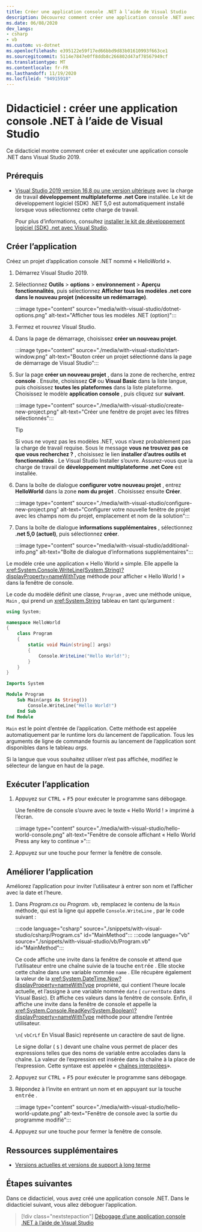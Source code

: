 ```yaml
---
title: Créer une application console .NET à l’aide de Visual Studio
description: Découvrez comment créer une application console .NET avec C# ou Visual Basic à l’aide de Visual Studio.
ms.date: 06/08/2020
dev_langs:
- csharp
- vb
ms.custom: vs-dotnet
ms.openlocfilehash: e395122e59f17ed66bbd9d83b01610993f663ce1
ms.sourcegitcommit: 5114e7847e0ff8ddb8c266802d47af78567949cf
ms.translationtype: MT
ms.contentlocale: fr-FR
ms.lasthandoff: 11/19/2020
ms.locfileid: "94915918"
---
```

# <a name="tutorial-create-a-net-console-application-using-visual-studio"></a>Didacticiel : créer une application console .NET à l’aide de Visual Studio

Ce didacticiel montre comment créer et exécuter une application console .NET dans Visual Studio 2019.

## <a name="prerequisites"></a>Prérequis

- [Visual Studio 2019 version 16,8 ou une version ultérieure](https://visualstudio.microsoft.com/downloads/?utm_medium=microsoft&utm_source=docs.microsoft.com&utm_campaign=inline+link&utm_content=download+vs2019) avec la charge de travail **développement multiplateforme .net Core** installée. Le kit de développement logiciel (SDK) .NET 5,0 est automatiquement installé lorsque vous sélectionnez cette charge de travail.

  Pour plus d’informations, consultez [installer le kit de développement logiciel (SDK) .net avec Visual Studio](../install/windows.md#install-with-visual-studio).

## <a name="create-the-app"></a>Créer l’application

Créez un projet d’application console .NET nommé « HelloWorld ».

1. Démarrez Visual Studio 2019.

1. Sélectionnez **Outils**  >  **options**  >  **environnement**  >  **Aperçu fonctionnalités**, puis sélectionnez **Afficher tous les modèles .net core dans le nouveau projet (nécessite un redémarrage)**.

   :::image type="content" source="media/with-visual-studio/dotnet-options.png" alt-text="Afficher tous les modèles .NET (option)":::

1. Fermez et rouvrez Visual Studio.

1. Dans la page de démarrage, choisissez **créer un nouveau projet**.

   :::image type="content" source="./media/with-visual-studio/start-window.png" alt-text="Bouton créer un projet sélectionné dans la page de démarrage de Visual Studio":::

1. Sur la page **créer un nouveau projet** , dans la zone de recherche, entrez **console** . Ensuite, choisissez **C#** ou **Visual Basic** dans la liste langue, puis choisissez **toutes les plateformes** dans la liste plateforme. Choisissez le modèle **application console** , puis cliquez sur **suivant**.

   :::image type="content" source="./media/with-visual-studio/create-new-project.png" alt-text="Créer une fenêtre de projet avec les filtres sélectionnés":::

   > [!TIP]
   > Si vous ne voyez pas les modèles .NET, vous n’avez probablement pas la charge de travail requise. Sous le message **vous ne trouvez pas ce que vous recherchez ?** , choisissez le lien **installer d’autres outils et fonctionnalités** . Le Visual Studio Installer s’ouvre. Assurez-vous que la charge de travail de **développement multiplateforme .net Core** est installée.

1. Dans la boîte de dialogue **configurer votre nouveau projet** , entrez **HelloWorld** dans la zone **nom du projet** . Choisissez ensuite **Créer**.

   :::image type="content" source="./media/with-visual-studio/configure-new-project.png" alt-text="Configurer votre nouvelle fenêtre de projet avec les champs nom du projet, emplacement et nom de la solution":::

1. Dans la boîte de dialogue **informations supplémentaires** , sélectionnez **.net 5,0 (actuel)**, puis sélectionnez **créer**.

   :::image type="content" source="media/with-visual-studio/additional-info.png" alt-text="Boîte de dialogue d’informations supplémentaires":::

Le modèle crée une application « Hello World » simple. Elle appelle la <xref:System.Console.WriteLine(System.String)?displayProperty=nameWithType> méthode pour afficher « Hello World ! » dans la fenêtre de console.

Le code du modèle définit une classe, `Program` , avec une méthode unique, `Main` , qui prend un <xref:System.String> tableau en tant qu’argument :

```csharp
using System;

namespace HelloWorld
{
    class Program
    {
        static void Main(string[] args)
        {
            Console.WriteLine("Hello World!");
        }
    }
}
```

```vb
Imports System

Module Program
    Sub Main(args As String())
        Console.WriteLine("Hello World!")
    End Sub
End Module
```

`Main` est le point d’entrée de l’application. Cette méthode est appelée automatiquement par le runtime lors du lancement de l’application. Tous les arguments de ligne de commande fournis au lancement de l’application sont disponibles dans le tableau *args*.

Si la langue que vous souhaitez utiliser n’est pas affichée, modifiez le sélecteur de langue en haut de la page.

## <a name="run-the-app"></a>Exécuter l’application

1. Appuyez sur <kbd>CTRL</kbd> + <kbd>F5</kbd> pour exécuter le programme sans débogage.

   Une fenêtre de console s’ouvre avec le texte « Hello World ! » imprimé à l’écran.

   :::image type="content" source="./media/with-visual-studio/hello-world-console.png" alt-text="Fenêtre de console affichant « Hello World Press any key to continue »":::

1. Appuyez sur une touche pour fermer la fenêtre de console.

## <a name="enhance-the-app"></a>Améliorer l’application

Améliorez l’application pour inviter l’utilisateur à entrer son nom et l’afficher avec la date et l’heure.

1. Dans *Program.cs* ou *Program. vb*, remplacez le contenu de la `Main` méthode, qui est la ligne qui appelle `Console.WriteLine` , par le code suivant :

   :::code language="csharp" source="./snippets/with-visual-studio/csharp/Program.cs" id="MainMethod":::
   :::code language="vb" source="./snippets/with-visual-studio/vb/Program.vb" id="MainMethod":::

   Ce code affiche une invite dans la fenêtre de console et attend que l’utilisateur entre une chaîne suivie de la touche <kbd>entrée</kbd> . Elle stocke cette chaîne dans une variable nommée `name` . Elle récupère également la valeur de la <xref:System.DateTime.Now?displayProperty=nameWithType> propriété, qui contient l’heure locale actuelle, et l’assigne à une variable nommée `date` ( `currentDate` dans Visual Basic). Et affiche ces valeurs dans la fenêtre de console. Enfin, il affiche une invite dans la fenêtre de console et appelle la <xref:System.Console.ReadKey(System.Boolean)?displayProperty=nameWithType> méthode pour attendre l’entrée utilisateur.

   `\n`( `vbCrLf` En Visual Basic) représente un caractère de saut de ligne.

   Le signe dollar ( `$` ) devant une chaîne vous permet de placer des expressions telles que des noms de variable entre accolades dans la chaîne. La valeur de l’expression est insérée dans la chaîne à la place de l’expression. Cette syntaxe est appelée « [chaînes interpolées](../../csharp/language-reference/tokens/interpolated.md)».

1. Appuyez sur <kbd>CTRL</kbd> + <kbd>F5</kbd> pour exécuter le programme sans débogage.

1. Répondez à l’invite en entrant un nom et en appuyant sur la touche <kbd>entrée</kbd> .

   :::image type="content" source="./media/with-visual-studio/hello-world-update.png" alt-text="Fenêtre de console avec la sortie du programme modifié":::

1. Appuyez sur une touche pour fermer la fenêtre de console.

## <a name="additional-resources"></a>Ressources supplémentaires

- [Versions actuelles et versions de support à long terme](../releases-and-support.md#net-core-and-net-5-version-lifecycles)

## <a name="next-steps"></a>Étapes suivantes

Dans ce didacticiel, vous avez créé une application console .NET. Dans le didacticiel suivant, vous allez déboguer l’application.

> [!div class="nextstepaction"]
> [Débogage d’une application console .NET à l’aide de Visual Studio](debugging-with-visual-studio.md)
